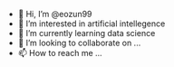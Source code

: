 - 👋 Hi, I’m @eozun99
- 👀 I’m interested in artificial intellegence
- 🌱 I’m currently learning data science
- 💞️ I’m looking to collaborate on ...
- 📫 How to reach me ...

<!---
eozun99/eozun99 is a ✨ special ✨ repository because its `README.md` (this file) appears on your GitHub profile.
You can click the Preview link to take a look at your changes.
--->
